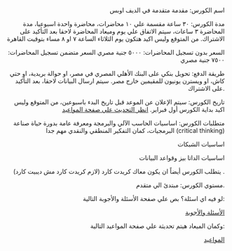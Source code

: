 <div style="text-align: right">
  
اسم الكورس: مقدمة متقدمة في الديف اوبس

مدة الكورس: ٣٠ ساعة مقسمة علي ١٠ محاضرات، محاضرة واحدة اسبوعيا، مدة المحاضرة ٣ ساعات، سيتم الاتفاق علي يوم وميعاد المحاضرة لاحقا بعد التأكيد على الاشتراك. من المتوقع وليس اكيد هتكون يوم الثلاثاء الساعة ٧ او ٨ مساء بتوقيت القاهرة

السعر بدون تسجيل المحاضرات: ٥٠٠٠ جنية مصري
السعر متضمن تسجيل المحاضرات: ٧٥٠٠ جنية مصري

طريقة الدفع: تحويل بنكي على البنك الأهلي المصري في مصر، او حوالة بريدية، او حتي كاش، او ويسترن يونيون للمقيمين خارج مصر. سيتم ارسال البيانات لاحقا، بعد التأكيد على الاشتراك.

تاريخ الكورس: سيتم الإعلان عن الموعد قبل تاريخ البدء باسبوعين، من المتوقع  وليس اكيد بداية الكورس        أول فبراير. [انظر التحديث علي صفحة المواعيد](https://github.com/MohamedRadwan-DevOps/DevOps-step-by-step-arabic/blob/main/none-community/schedule.md)

متطلبات الكورس: اساسيات الحاسب الآلي والبرمجة ومعرفة عامة بدورة حياة صناعة البرمجيات، كمان التفكير المنطقي والنقدي مهم جدا (critical thinking) 

اساسيات الشبكات

 اساسيات الداتا بيز وقواعد البيانات  

 يتطلب الكورس أيضاً ان يكون معاك كريدت كارد (لازم كريدت كارد مش ديبيت كارد) .

مستوي الكورس: مبتدئ الي متقدم.
  
  
  لو فيه اي اسئلة؟ بص علي صفحة الأسئلة والأجوبة التالية:
  
[الأسئلة والأجوبة](https://github.com/MohamedRadwan-DevOps/DevOps-step-by-step-arabic/blob/main/none-community/devops-course-faq.md)
  
وكمان الميعاد هيتم تحديثة علي صفحة المواعيد التالية:
  
[المواعيد](https://github.com/MohamedRadwan-DevOps/DevOps-step-by-step-arabic/blob/main/none-community/schedule.md)
</div>
